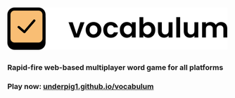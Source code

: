 # ![Vocabulum](./web/img/icon.png)

### Rapid-fire web-based multiplayer word game for all platforms

### Play now: [underpig1.github.io/vocabulum](underpig1.github.io/vocabulum)